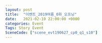 ```yaml
---
layout: post
title:  "이벤트_2019여름_0화_오프닝"
date:   2021-02-10 22:00:00 +0000
categories: Event
Tags: Story Event
SceneCode: ["scene_evt190627_cp0_q1_s10"]
---
```

